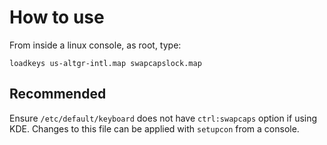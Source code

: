 # How to use
From inside a linux console, as root, type:
```
loadkeys us-altgr-intl.map swapcapslock.map
```
## Recommended
Ensure `/etc/default/keyboard` does not have `ctrl:swapcaps` option if using KDE. Changes to this file can be applied with `setupcon` from a console.

